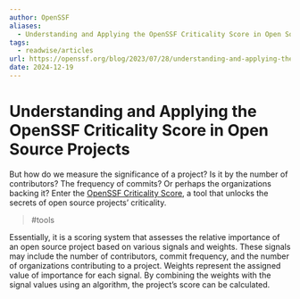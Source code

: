```yaml
---
author: OpenSSF
aliases:
  - Understanding and Applying the OpenSSF Criticality Score in Open Source Projects
tags:
  - readwise/articles
url: https://openssf.org/blog/2023/07/28/understanding-and-applying-the-openssf-criticality-score-in-open-source-projects/
date: 2024-12-19
---
```

# Understanding and Applying the OpenSSF Criticality Score in Open Source Projects

But how do we measure the significance of a project? Is it by the number of contributors? The frequency of commits? Or perhaps the organizations backing it? Enter the [OpenSSF Criticality Score](https://github.com/ossf/criticality_score), a tool that unlocks the secrets of open source projects’ criticality. [](https://read.readwise.io/read/01jffqbtssf2nb4jz5mn9x9ark)
> #tools 

Essentially, it is a scoring system that assesses the relative importance of an open source project based on various signals and weights. These signals may include the number of contributors, commit frequency, and the number of organizations contributing to a project. Weights represent the assigned value of importance for each signal. By combining the weights with the signal values using an algorithm, the project’s score can be calculated. [](https://read.readwise.io/read/01jffqdyza1dq7ckcqfftxpmct)

